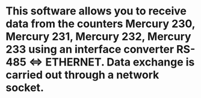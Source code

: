 # This software allows you to receive data from the counters Mercury 230, Mercury 231, Mercury 232, Mercury 233 using an interface converter RS-485 <=> ETHERNET. Data exchange is carried out through a network socket.
